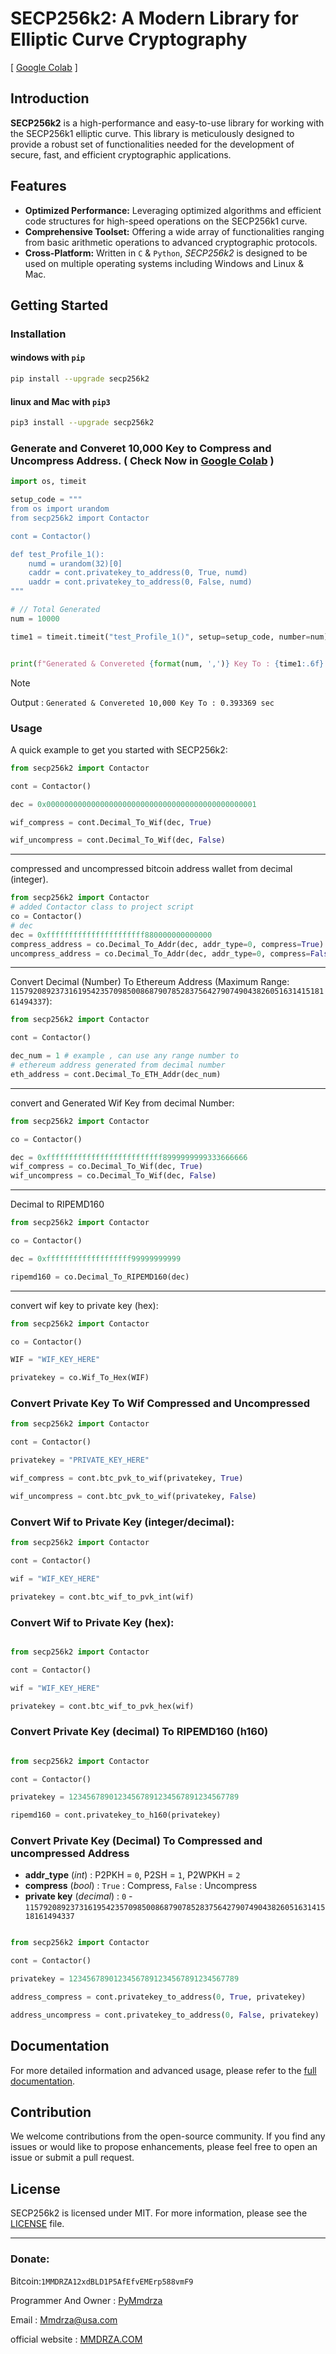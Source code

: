 
# SECP256k2: A Modern Library for Elliptic Curve Cryptography

[ [Google Colab](https://colab.research.google.com/drive/1cYAahMj6n03I3yA5DnDVwbxhDbg9nuwA?usp=sharing 'Secp256k2 Fast Python Package To Generate and Convert Private Key Wallet') ]

## Introduction

**SECP256k2** is a high-performance and easy-to-use library for working with the SECP256k1 elliptic curve. This library is meticulously designed to provide a robust set of functionalities needed for the development of secure, fast, and efficient cryptographic applications.


## Features

- **Optimized Performance:** Leveraging optimized algorithms and efficient code structures for high-speed operations on the SECP256k1 curve.
- **Comprehensive Toolset:** Offering a wide array of functionalities ranging from basic arithmetic operations to advanced cryptographic protocols.
- **Cross-Platform:** Written in `C` & `Python`, _SECP256k2_ is designed to be used on multiple operating systems including Windows and Linux & Mac.

## Getting Started

### Installation

#### windows with `pip`
```bash
pip install --upgrade secp256k2
```

#### linux and Mac with `pip3`
```bash
pip3 install --upgrade secp256k2
```

### Generate and Converet 10,000 Key to Compress and Uncompress Address. ( Check Now in [Google Colab](https://colab.research.google.com/drive/1cYAahMj6n03I3yA5DnDVwbxhDbg9nuwA#scrollTo=qtb00EBtyCUA) )

```python
import os, timeit

setup_code = """
from os import urandom
from secp256k2 import Contactor

cont = Contactor()

def test_Profile_1():
    numd = urandom(32)[0]
    caddr = cont.privatekey_to_address(0, True, numd)
    uaddr = cont.privatekey_to_address(0, False, numd)
"""

# // Total Generated 
num = 10000

time1 = timeit.timeit("test_Profile_1()", setup=setup_code, number=num)


print(f"Generated & Convereted {format(num, ',')} Key To : {time1:.6f} sec")
```
>[!NOTE]
> Output : `Generated & Convereted 10,000 Key To : 0.393369 sec`

### Usage

A quick example to get you started with SECP256k2:

```python
from secp256k2 import Contactor

cont = Contactor()

dec = 0x00000000000000000000000000000000000000000000001

wif_compress = cont.Decimal_To_Wif(dec, True)

wif_uncompress = cont.Decimal_To_Wif(dec, False)

```
---

compressed and uncompressed bitcoin address wallet from decimal (integer).

```python
from secp256k2 import Contactor
# added Contactor class to project script
co = Contactor()
# dec
dec = 0xffffffffffffffffffffff880000000000000
compress_address = co.Decimal_To_Addr(dec, addr_type=0, compress=True)
uncompress_address = co.Decimal_To_Addr(dec, addr_type=0, compress=False)
```
---

Convert Decimal (Number) To Ethereum Address (Maximum Range: `115792089237316195423570985008687907852837564279074904382605163141518161494337`):

```python
from secp256k2 import Contactor

cont = Contactor()

dec_num = 1 # example , can use any range number to 
# ethereum address generated from decimal number 
eth_address = cont.Decimal_To_ETH_Addr(dec_num)
```
---
convert and Generated Wif Key from decimal Number:
```python
from secp256k2 import Contactor

co = Contactor()

dec = 0xffffffffffffffffffffffffff8999999999333666666
wif_compress = co.Decimal_To_Wif(dec, True)
wif_uncompress = co.Decimal_To_Wif(dec, False)
```
---
Decimal to RIPEMD160

```python
from secp256k2 import Contactor

co = Contactor()

dec = 0xfffffffffffffffffff99999999999

ripemd160 = co.Decimal_To_RIPEMD160(dec)
```
---
convert wif key to private key (hex):

```python
from secp256k2 import Contactor

co = Contactor()

WIF = "WIF_KEY_HERE"

privatekey = co.Wif_To_Hex(WIF)
```

### Convert Private Key To Wif Compressed and Uncompressed

```python
from secp256k2 import Contactor

cont = Contactor()

privatekey = "PRIVATE_KEY_HERE"

wif_compress = cont.btc_pvk_to_wif(privatekey, True)

wif_uncompress = cont.btc_pvk_to_wif(privatekey, False)

```

### Convert Wif to Private Key (integer/decimal):

```python
from secp256k2 import Contactor

cont = Contactor()

wif = "WIF_KEY_HERE"

privatekey = cont.btc_wif_to_pvk_int(wif)
```

### Convert Wif to Private Key (hex):

```python

from secp256k2 import Contactor

cont = Contactor()

wif = "WIF_KEY_HERE"

privatekey = cont.btc_wif_to_pvk_hex(wif)
```

### Convert Private Key (decimal) To RIPEMD160 (h160)

```python

from secp256k2 import Contactor

cont = Contactor()

privatekey = 12345678901234567891234567891234567789

ripemd160 = cont.privatekey_to_h160(privatekey)

```

### Convert Private Key (Decimal) To Compressed and uncompressed Address

- **addr_type** (_int_) : P2PKH = `0`, P2SH = `1`, P2WPKH = `2`
- **compress** (_bool_) : `True` : Compress, `False` : Uncompress
- **private key** (_decimal_) : `0` - `115792089237316195423570985008687907852837564279074904382605163141518161494337`

```python

from secp256k2 import Contactor

cont = Contactor()

privatekey = 12345678901234567891234567891234567789

address_compress = cont.privatekey_to_address(0, True, privatekey)

address_uncompress = cont.privatekey_to_address(0, False, privatekey)
```
## Documentation

For more detailed information and advanced usage, please refer to the [full documentation](https://secp256k2.github.io/secp256k2).

## Contribution

We welcome contributions from the open-source community. If you find any issues or would like to propose enhancements, please feel free to open an issue or submit a pull request.

## License

SECP256k2 is licensed under MIT. For more information, please see the [LICENSE](/LICENSE) file.

---

### Donate:

Bitcoin:`1MMDRZA12xdBLD1P5AfEfvEMErp588vmF9`


Programmer And Owner : [PyMmdrza](https://github.com/Pymmdrza)

Email : Mmdrza@usa.com

official website : <a title="official website programmer" href="https://mmdrza.com/" rel="follow">MMDRZA.COM</a>
